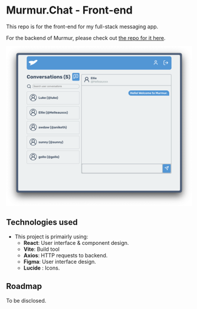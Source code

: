 
# Murmur.Chat - Front-end
This repo is for the front-end for my full-stack messaging app. 

For the backend of Murmur, please check out [the repo for it here](https://github.com/NewRedRoses/murmur-backend).

![Murmur](public/murmur_conversations.png)
## Technologies used 

- This project is primairly using:
  - **React**: User interface & component design.
  - **Vite**: Build tool
  - **Axios**: HTTP requests to backend.
  - **Figma**: User interface design.
  - **Lucide** : Icons.

## Roadmap

To be disclosed. 

